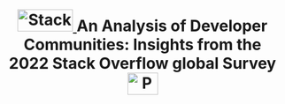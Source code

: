 <h1 align="center"> <a href="https://stackoverflow.com/" target="_blank"> <img src="https://github.com/roopadm/AnalyzingDevSurvey-Data-analysis-using-Python/blob/main/Images/logo-stackoverflow.png" alt="StackOverflow" width="100" height="40"/> </a> An Analysis of Developer Communities: Insights from the 2022 Stack Overflow global Survey<a href="https://docs.python.org/3/" target="_blank"> <img src="https://github.com/roopadm/AnalyzingDevSurvey-Data-analysis-using-Python/blob/main/Images/768px-Python.svg.png" alt="Python" width="55" height="40"/> </a> </h1>
